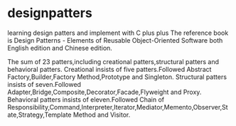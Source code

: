 # designpatters
learning design patters and implement with C plus plus
The reference book is Design Patterns - Elements of Reusable Object-Oriented Software both English edition and Chinese edition.

The sum of 23 patters,including creational patters,structural patters and behavioral patters.
Creational insists of five patters.Followed Abstract Factory,Builder,Factory Method,Prototype and Singleton.
Structural patters insists of seven.Followed Adapter,Bridge,Composite,Decorator,Facade,Flyweight and Proxy. 
Behavioral patters insists of eleven.Followed Chain of Responsibility,Command,Interpreter,Iterator,Mediator,Memento,Observer,State,Strategy,Template Method and Visitor.
